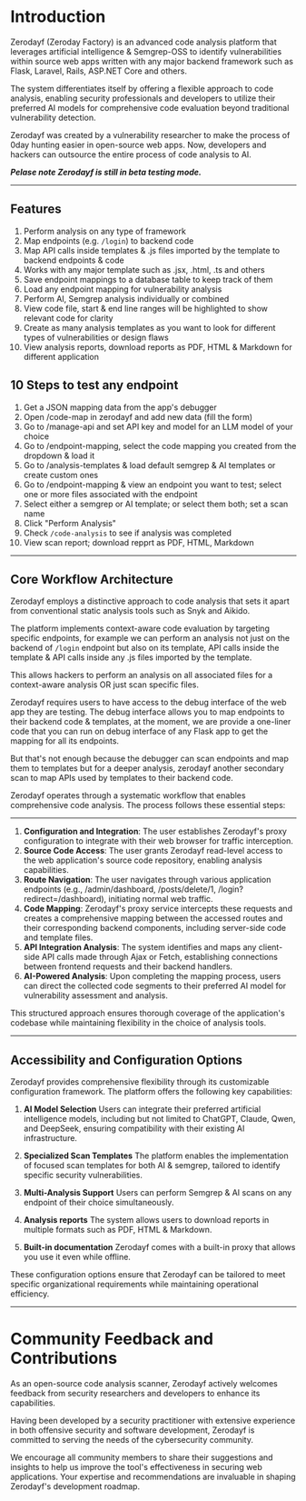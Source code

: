 # Introduction
Zerodayf (Zeroday Factory) is an advanced code analysis platform that leverages artificial intelligence & Semgrep-OSS to identify vulnerabilities within source web apps written with any major backend framework such as Flask, Laravel, Rails, ASP.NET Core and others. 

The system differentiates itself by offering a flexible approach to code analysis, enabling security professionals and developers to utilize their preferred AI models for comprehensive code evaluation beyond traditional vulnerability detection.

Zerodayf was created by a vulnerability researcher to make the process of 0day hunting easier in open-source web apps. Now, developers and hackers can outsource the entire process of code analysis to AI.

_**Pelase note Zerodayf is still in beta testing mode.**_

---


## Features
1. Perform analysis on any type of framework 
2. Map endpoints (e.g. `/login`) to backend code
3. Map API calls inside templates & .js files imported by the template to backend endpoints & code 
4. Works with any major template such as .jsx, .html, .ts and others
5. Save endpoint mappings to a database table to keep track of them 
6. Load any endpoint mapping for vulnerability analysis
7. Perform AI, Semgrep analysis individually or combined
8. View code file, start & end line ranges will be highlighted to show relevant code for clarity
9. Create as many analysis templates as you want to look for different types of vulnerabilities or design flaws 
10. View analysis reports, download reports as PDF, HTML & Markdown for different application 

## 10 Steps to test any endpoint
1. Get a JSON mapping data from the app's debugger
2. Open /code-map in zerodayf and add new data (fill the form)
3. Go to /manage-api and set API key and model for an LLM model of your choice
4. Go to /endpoint-mapping, select the code mapping you created from the dropdown & load it
5. Go to /analysis-templates & load default semgrep & AI templates or create custom ones
6. Go to /endpoint-mapping & view an endpoint you want to test; select one or more files associated with the endpoint
7. Select either a semgrep or AI template; or select them both; set a scan name 
8. Click "Perform Analysis"
9. Check `/code-analysis` to see if analysis was completed 
10. View scan report; download repprt as PDF, HTML, Markdown 

---

## Core Workflow Architecture
Zerodayf employs a distinctive approach to code analysis that sets it apart from conventional static analysis tools such as Snyk and Aikido.

The platform implements context-aware code evaluation by targeting specific endpoints, for example we can perform an analysis not just on the backend of `/login` endpoint but also on its template, API calls inside the template & API calls inside any .js files imported by the template. 

This allows hackers to perform an analysis on all associated files for a context-aware analysis OR just scan specific files. 

Zerodayf requires users to have access to the debug interface of the web app they are testing. The debug interface allows you to map endpoints to their backend code & templates, at the moment, we are provide a one-liner code that you can run on debug interface of any Flask app to get the mapping for all its endpoints.

But that's not enough because the debugger can scan endpoints and map them to templates but for a deeper analysis, zerodayf another secondary scan to map APIs used by templates to their backend code. 

Zerodayf operates through a systematic workflow that enables comprehensive code analysis. The process follows these essential steps:

---

1. **Configuration and Integration**: The user establishes Zerodayf's proxy configuration to integrate with their web browser for traffic interception.
2. **Source Code Access**: The user grants Zerodayf read-level access to the web application's source code repository, enabling analysis capabilities.
3. **Route Navigation**: The user navigates through various application endpoints (e.g., /admin/dashboard, /posts/delete/1, /login?redirect=/dashboard), initiating normal web traffic.
4. **Code Mapping**: Zerodayf's proxy service intercepts these requests and creates a comprehensive mapping between the accessed routes and their corresponding backend components, including server-side code and template files.
5. **API Integration Analysis**: The system identifies and maps any client-side API calls made through Ajax or Fetch, establishing connections between frontend requests and their backend handlers.
6. **AI-Powered Analysis**: Upon completing the mapping process, users can direct the collected code segments to their preferred AI model for vulnerability assessment and analysis.

This structured approach ensures thorough coverage of the application's codebase while maintaining flexibility in the choice of analysis tools.

---

## Accessibility and Configuration Options
Zerodayf provides comprehensive flexibility through its customizable configuration framework. The platform offers the following key capabilities:
1. **AI Model Selection**
   Users can integrate their preferred artificial intelligence models, including but not limited to ChatGPT, Claude, Qwen, and DeepSeek, ensuring compatibility with their existing AI infrastructure.

2. **Specialized Scan Templates**
   The platform enables the implementation of focused scan templates for both AI & semgrep, tailored to identify specific security vulnerabilities.

3. **Multi-Analysis Support**
   Users can perform Semgrep & AI scans on any endpoint of their choice simultaneously. 

4. **Analysis reports**
   The system allows users to download reports in multiple formats such as PDF, HTML & Markdown.

5. **Built-in documentation**
   Zerodayf comes with a built-in proxy that allows you use it even while offline. 

These configuration options ensure that Zerodayf can be tailored to meet specific organizational requirements while maintaining operational efficiency.

---

# Community Feedback and Contributions
As an open-source code analysis scanner, Zerodayf actively welcomes feedback from security researchers and developers to enhance its capabilities. 

Having been developed by a security practitioner with extensive experience in both offensive security and software development, Zerodayf is committed to serving the needs of the cybersecurity community. 

We encourage all community members to share their suggestions and insights to help us improve the tool's effectiveness in securing web applications. Your expertise and recommendations are invaluable in shaping Zerodayf's development roadmap.



